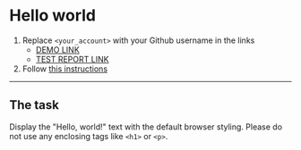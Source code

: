 # Hello world
1. Replace `<your_account>` with your Github username in the links
    - [DEMO LINK](https://zarichnyi.github.io/layout_hello-world/) <br>
    - [TEST REPORT LINK](https://zarichnyi.github.io/layout_hello-world/report/html_report/)
2. Follow [this instructions](https://mate-academy.github.io/layout_task-guideline/)
___

## The task 
Display the "Hello, world!" text with the default browser styling. Please do not 
use any enclosing tags like `<h1>` or `<p>`.
